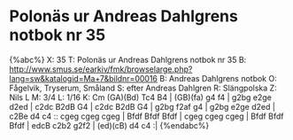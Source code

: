 # Polonäs ur Andreas Dahlgrens notbok nr 35

{%abc%}
X: 35
T: Polonäs ur Andreas Dahlgrens notbok nr 35
B: http://www.smus.se/earkiv/fmk/browselarge.php?lang=sw&katalogid=Ma+7&bildnr=00016
B: Andreas Dahlgrens notbok
O: Fågelvik, Tryserum, Småland
S: efter Andreas Dahlgren
R: Slängpolska
Z: Nils L
M: 3/4
L: 1/16
K: Cm
(GA)(Bd) Tc4 B4 | (GB)(fa) g4 f4 | g2bg e2ge d2ed | c2dc B2dB G4 |
c2dc B2dB G4 | g2bg f2af g4 | g2bg e2ge d2ed | c2Be d4 c4 ::
cgeg cgeg cgeg | Bfdf Bfdf Bfdf | cgeg cgeg cgeg | Bfdf Bfdf Bfdf |
edcB c2b2 g2f2 | (ed)(cB) d4 c4 :|
{%endabc%}
